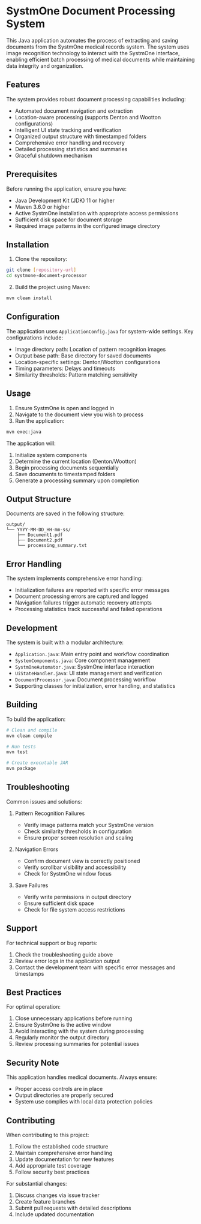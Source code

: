 # SystmOne Document Processing System

This Java application automates the process of extracting and saving documents from the SystmOne medical records system. The system uses image recognition technology to interact with the SystmOne interface, enabling efficient batch processing of medical documents while maintaining data integrity and organization.

## Features

The system provides robust document processing capabilities including:

- Automated document navigation and extraction
- Location-aware processing (supports Denton and Wootton configurations)
- Intelligent UI state tracking and verification
- Organized output structure with timestamped folders
- Comprehensive error handling and recovery
- Detailed processing statistics and summaries
- Graceful shutdown mechanism

## Prerequisites

Before running the application, ensure you have:

- Java Development Kit (JDK) 11 or higher
- Maven 3.6.0 or higher
- Active SystmOne installation with appropriate access permissions
- Sufficient disk space for document storage
- Required image patterns in the configured image directory

## Installation

1. Clone the repository:
```bash
git clone [repository-url]
cd systmone-document-processor
```

2. Build the project using Maven:
```bash
mvn clean install
```

## Configuration

The application uses `ApplicationConfig.java` for system-wide settings. Key configurations include:

- Image directory path: Location of pattern recognition images
- Output base path: Base directory for saved documents
- Location-specific settings: Denton/Wootton configurations
- Timing parameters: Delays and timeouts
- Similarity thresholds: Pattern matching sensitivity

## Usage

1. Ensure SystmOne is open and logged in
2. Navigate to the document view you wish to process
3. Run the application:
```bash
mvn exec:java
```

The application will:
1. Initialize system components
2. Determine the current location (Denton/Wootton)
3. Begin processing documents sequentially
4. Save documents to timestamped folders
5. Generate a processing summary upon completion

## Output Structure

Documents are saved in the following structure:
```
output/
└── YYYY-MM-DD_HH-mm-ss/
    ├── Document1.pdf
    ├── Document2.pdf
    └── processing_summary.txt
```

## Error Handling

The system implements comprehensive error handling:

- Initialization failures are reported with specific error messages
- Document processing errors are captured and logged
- Navigation failures trigger automatic recovery attempts
- Processing statistics track successful and failed operations

## Development

The system is built with a modular architecture:

- `Application.java`: Main entry point and workflow coordination
- `SystemComponents.java`: Core component management
- `SystmOneAutomator.java`: SystmOne interface interaction
- `UiStateHandler.java`: UI state management and verification
- `DocumentProcessor.java`: Document processing workflow
- Supporting classes for initialization, error handling, and statistics

## Building

To build the application:

```bash
# Clean and compile
mvn clean compile

# Run tests
mvn test

# Create executable JAR
mvn package
```

## Troubleshooting

Common issues and solutions:

1. Pattern Recognition Failures
   - Verify image patterns match your SystmOne version
   - Check similarity thresholds in configuration
   - Ensure proper screen resolution and scaling

2. Navigation Errors
   - Confirm document view is correctly positioned
   - Verify scrollbar visibility and accessibility
   - Check for SystmOne window focus

3. Save Failures
   - Verify write permissions in output directory
   - Ensure sufficient disk space
   - Check for file system access restrictions

## Support

For technical support or bug reports:
1. Check the troubleshooting guide above
2. Review error logs in the application output
3. Contact the development team with specific error messages and timestamps

## Best Practices

For optimal operation:
1. Close unnecessary applications before running
2. Ensure SystmOne is the active window
3. Avoid interacting with the system during processing
4. Regularly monitor the output directory
5. Review processing summaries for potential issues

## Security Note

This application handles medical documents. Always ensure:
- Proper access controls are in place
- Output directories are properly secured
- System use complies with local data protection policies

## Contributing

When contributing to this project:
1. Follow the established code structure
2. Maintain comprehensive error handling
3. Update documentation for new features
4. Add appropriate test coverage
5. Follow security best practices

For substantial changes:
1. Discuss changes via issue tracker
2. Create feature branches
3. Submit pull requests with detailed descriptions
4. Include updated documentation